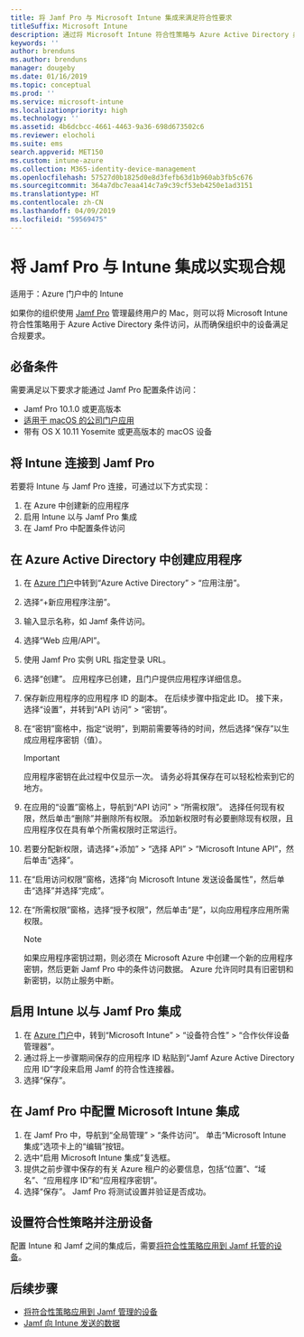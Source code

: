 ```yaml
---
title: 将 Jamf Pro 与 Microsoft Intune 集成来满足符合性要求
titleSuffix: Microsoft Intune
description: 通过将 Microsoft Intune 符合性策略与 Azure Active Directory 条件访问相结合，可确保由 Jamf 管理的设备的安全。
keywords: ''
author: brenduns
ms.author: brenduns
manager: dougeby
ms.date: 01/16/2019
ms.topic: conceptual
ms.prod: ''
ms.service: microsoft-intune
ms.localizationpriority: high
ms.technology: ''
ms.assetid: 4b6dcbcc-4661-4463-9a36-698d673502c6
ms.reviewer: elocholi
ms.suite: ems
search.appverid: MET150
ms.custom: intune-azure
ms.collection: M365-identity-device-management
ms.openlocfilehash: 57527d0b1825d0e8d3fefb63d1b960ab3fb5c676
ms.sourcegitcommit: 364a7dbc7eaa414c7a9c39cf53eb4250e1ad3151
ms.translationtype: HT
ms.contentlocale: zh-CN
ms.lasthandoff: 04/09/2019
ms.locfileid: "59569475"
---
```

# <a name="integrate-jamf-pro-with-intune-for-compliance"></a>将 Jamf Pro 与 Intune 集成以实现合规

适用于：Azure 门户中的 Intune

如果你的组织使用 [Jamf Pro](https://www.jamf.com) 管理最终用户的 Mac，则可以将 Microsoft Intune 符合性策略用于 Azure Active Directory 条件访问，从而确保组织中的设备满足合规要求。

## <a name="prerequisites"></a>必备条件

需要满足以下要求才能通过 Jamf Pro 配置条件访问：

- Jamf Pro 10.1.0 或更高版本
- [适用于 macOS 的公司门户应用](https://aka.ms/macoscompanyportal)
- 带有 OS X 10.11 Yosemite 或更高版本的 macOS 设备

## <a name="connecting-intune-to-jamf-pro"></a>将 Intune 连接到 Jamf Pro

若要将 Intune 与 Jamf Pro 连接，可通过以下方式实现：

1. 在 Azure 中创建新的应用程序
2. 启用 Intune 以与 Jamf Pro 集成
3. 在 Jamf Pro 中配置条件访问

## <a name="create-an-application-in-azure-active-directory"></a>在 Azure Active Directory 中创建应用程序

1. 在 [Azure 门户](https://portal.azure.com)中转到“Azure Active Directory” > “应用注册”。
2. 选择“+新应用程序注册”。
3. 输入显示名称，如 Jamf 条件访问。
4. 选择“Web 应用/API”。
5. 使用 Jamf Pro 实例 URL 指定登录 URL。
6. 选择“创建”。 应用程序已创建，且门户提供应用程序详细信息。
7. 保存新应用程序的应用程序 ID 的副本。 在后续步骤中指定此 ID。 接下来，选择“设置”，并转到“API 访问” > “密钥”。
8. 在“密钥”窗格中，指定“说明”，到期前需要等待的时间，然后选择“保存”以生成应用程序密钥（值）。

   > [!IMPORTANT]
   > 应用程序密钥在此过程中仅显示一次。 请务必将其保存在可以轻松检索到它的地方。

8. 在应用的“设置”窗格上，导航到“API 访问” > “所需权限”。 选择任何现有权限，然后单击“删除”并删除所有权限。 添加新权限时有必要删除现有权限，且应用程序仅在具有单个所需权限时正常运行。  
9. 若要分配新权限，请选择“+添加” > “选择 API” > “Microsoft Intune API”，然后单击“选择”。
10. 在“启用访问权限”窗格，选择“向 Microsoft Intune 发送设备属性”，然后单击“选择”并选择“完成”。
11. 在“所需权限”窗格，选择“授予权限”，然后单击“是”，以向应用程序应用所需权限。

    > [!NOTE]
    > 如果应用程序密钥过期，则必须在 Microsoft Azure 中创建一个新的应用程序密钥，然后更新 Jamf Pro 中的条件访问数据。 Azure 允许同时具有旧密钥和新密钥，以防止服务中断。

## <a name="enable-intune-to-integrate-with-jamf-pro"></a>启用 Intune 以与 Jamf Pro 集成

1. 在 [Azure 门户](https://portal.azure.com)中，转到“Microsoft Intune” > “设备符合性” > “合作伙伴设备管理器”。
2. 通过将上一步骤期间保存的应用程序 ID 粘贴到“Jamf Azure Active Directory 应用 ID”字段来启用 Jamf 的符合性连接器。
3. 选择“保存”。

## <a name="configure-microsoft-intune-integration-in-jamf-pro"></a>在 Jamf Pro 中配置 Microsoft Intune 集成

1. 在 Jamf Pro 中，导航到“全局管理” > “条件访问”。 单击“Microsoft Intune 集成”选项卡上的“编辑”按钮。
2. 选中“启用 Microsoft Intune 集成”复选框。
3. 提供之前步骤中保存的有关 Azure 租户的必要信息，包括“位置”、“域名”、“应用程序 ID”和“应用程序密钥”。
4. 选择“保存”。 Jamf Pro 将测试设置并验证是否成功。

## <a name="set-up-compliance-policies-and-register-devices"></a>设置符合性策略并注册设备

配置 Intune 和 Jamf 之间的集成后，需要[将符合性策略应用到 Jamf 托管的设备](conditional-access-assign-jamf.md)。



## <a name="next-steps"></a>后续步骤

- [将符合性策略应用到 Jamf 管理的设备](conditional-access-assign-jamf.md)
- [Jamf 向 Intune 发送的数据](data-jamf-sends-to-intune.md)

